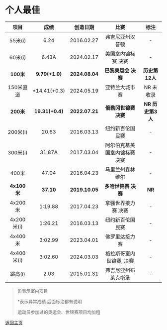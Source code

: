 # 个人最佳

|    项目     |      成绩       |    创造日期    |             比赛              |       标注       |
| :---------: | :-------------: | :------------: | :---------------------------: | :--------------: |
|   55米(i)   |      6.24       |   2016.02.27   |       弗吉尼亚州汉普顿        |        -         |
|   60米(i)   |      6.43A      |   2024.02.17   |      美国室内锦标赛 决赛      |        -         |
|  **100米**  | **9.79(+1.0)**  | **2024.08.04** |      **巴黎奥运会 决赛**      |  **历史第12人**  |
|  150米直道  |  *14.41(+0.3)   |   2024.05.19   |        亚特兰大城市赛         |    NR 未收录     |
|  **200米**  | **19.31(+0.4)** | **2022.07.21** |     **俄勒冈世锦赛 决赛**     | **NR 历史第3人** |
|  200米(i)   |      20.63      |   2016.03.13   |       纽约新百伦国民赛        |        -         |
|  300米(i)   |     31.87A      |   2017.03.04   | 阿尔伯克基美国室内锦标赛 决赛 |        -         |
|    400米    |      47.04      |   2016.04.23   |       马里兰州森林维尔        |        -         |
| **4x100米** |    **37.10**    | **2019.10.05** |      **多哈世锦赛 决赛**      |      **NR**      |
|   4x200米   |     1:19.88     |   2017.04.23   |      拿骚世界接力赛 决赛      |        -         |
| 4x200米(i)  |     1:26.21     |   2016.03.13   |       纽约新百伦国民赛        |        -         |
|   4x400米   |     3:02.99     |   2023.04.01   |        佛罗里达接力赛         |        -         |
| 4x400米(i)  |     3:02.60     |   2024.03.03   |   格拉斯哥室内世锦赛, 决赛    |        -         |
|   跳高(i)   |      2.03       |   2015.01.31   |     弗吉尼亚州布莱克斯堡      |        -         |

> (i)表示室内项目
>
> *表示异常成绩 后面标注都有说明
>
> 运动员参加过的奥运会、世锦赛项目均加粗

[返回主页](./Profile.md)

